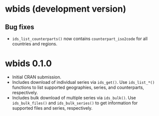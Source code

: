 # wbids (development version)

## Bug fixes

* `ids_list_counterparts()` now contains `counterpart_iso2code` for all countries and regions.

# wbids 0.1.0

* Initial CRAN submission.
* Includes download of individual series via `ids_get()`. Use `ids_list_*()` functions to list supported geographies, series, and counterparts, respectively. 
* Includes bulk download of multiple series via `ids_bulk()`. Use `ids_bulk_files()` and `ids_bulk_series()` to get information for supported files and series, respectively.
